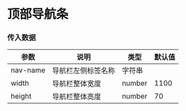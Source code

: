 # 顶部导航条

### 传入数据
| 参数 | 说明 | 类型 | 默认值 |
|--|--|--|--|
| nav-name | 导航栏左侧标签名称 | 字符串 |  |
| width | 导航栏整体宽度 | number | 1100 |
| height | 导航栏整体高度 | number | 70 |

